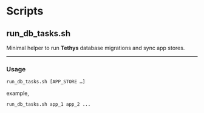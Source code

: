 # Scripts

## run_db_tasks.sh

Minimal helper to run **Tethys** database migrations and sync app stores.

---

### Usage

```bash
run_db_tasks.sh [APP_STORE …]
```

example,

```bash
run_db_tasks.sh app_1 app_2 ...
```

